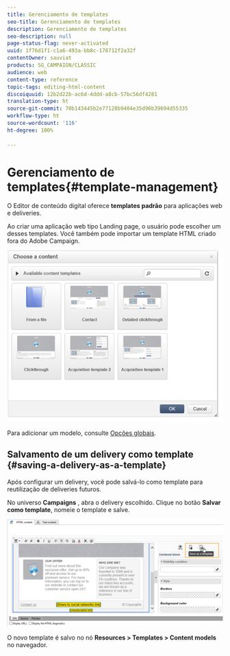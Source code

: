 ```yaml
---
title: Gerenciamento de templates
seo-title: Gerenciamento de templates
description: Gerenciamento de templates
seo-description: null
page-status-flag: never-activated
uuid: 1f76d1f1-c1a6-493a-bb8c-178712f2a32f
contentOwner: sauviat
products: SG_CAMPAIGN/CLASSIC
audience: web
content-type: reference
topic-tags: editing-html-content
discoiquuid: 12b2d22b-ac6d-4ddd-a8cb-57bc56df4281
translation-type: ht
source-git-commit: 70b143445b2e77128b9404e35d96b39694d55335
workflow-type: ht
source-wordcount: '116'
ht-degree: 100%

---
```



# Gerenciamento de templates{#template-management}

O Editor de conteúdo digital oferece **templates padrão** para aplicações web e deliveries.

Ao criar uma aplicação web tipo Landing page, o usuário pode escolher um desses templates. Você também pode importar um template HTML criado fora do Adobe Campaign.

![](assets/dce_popup_templatechoice.png)

Para adicionar um modelo, consulte [Opções globais](../../web/using/content-editor-interface.md#global-options).

## Salvamento de um delivery como template {#saving-a-delivery-as-a-template}

Após configurar um delivery, você pode salvá-lo como template para reutilização de deliveries futuros.

No universo **Campaigns** , abra o delivery escolhido. Clique no botão **Salvar como template**, nomeie o template e salve.

![](assets/dce_save_model.png)

O novo template é salvo no nó **Resources > Templates > Content models** no navegador.
